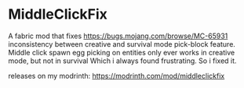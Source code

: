 # MiddleClickFix
A fabric mod that fixes https://bugs.mojang.com/browse/MC-65931
inconsistency between creative and survival mode pick-block feature. Middle click spawn egg picking on entities only ever works in creative mode, but not in survival Which i always found frustrating. So i fixed it.

releases on my modrinth: https://modrinth.com/mod/middleclickfix

